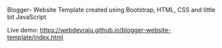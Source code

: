 Blogger- Website Template created using Bootstrap, HTML, CSS and little bit JavaScript

Live demo: https://webdevraju.github.io/blogger-website-template/index.html
